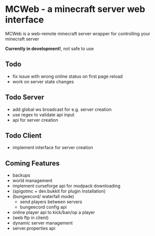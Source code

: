 # MCWeb - a minecraft server web interface

MCWeb is a web-remote minecraft server wrapper for controlling your minecraft server  

**Currently in development!**, not safe to use

## Todo
* fix issue with wrong online status on first page reload
* work on server state changes

## Todo Server
* add global ws broadcast for e.g. server creation
* use regex to validate api input
* api for server creation

## Todo Client
* implement interface for server creation

## Coming Features
* backups
* world management
* implement curseforge api for modpack downloading
* (spigotmc + dev.bukkit for plugin installation)
* (bungeecord/ waterfall mode)
  * send players between servers
  * bungeecord config api
* online player api to kick/ban/op a player
* (web ftp in client)
* dynamic server management
* server.properties api
